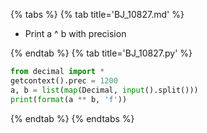 {% tabs %}
{% tab title='BJ_10827.md' %}

* Print a ^ b with precision

{% endtab %}
{% tab title='BJ_10827.py' %}

```py
from decimal import *
getcontext().prec = 1200
a, b = list(map(Decimal, input().split()))
print(format(a ** b, 'f'))
```

{% endtab %}
{% endtabs %}